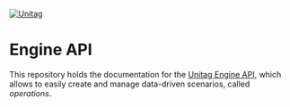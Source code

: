 [![Unitag](https://www.unitag.io/file/image/logo/Logo_AFC928_250.png)](https://www.unitag.io/)

# Engine API

This repository holds the documentation for the [Unitag Engine API](http://unitag.github.io/Engine-API/api), which allows to easily create and manage data-driven scenarios, called _operations_.
